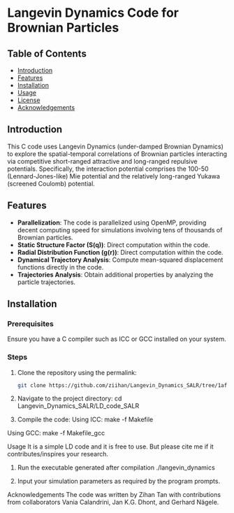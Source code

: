 # Langevin Dynamics Code for Brownian Particles



## Table of Contents
- [Introduction](#introduction)
- [Features](#features)
- [Installation](#installation)
- [Usage](#usage)
- [License](#license)
- [Acknowledgements](#acknowledgements)

## Introduction

This C code uses Langevin Dynamics (under-damped Brownian Dynamics) to explore the spatial-temporal correlations of Brownian particles interacting via competitive short-ranged attractive and long-ranged repulsive potentials. Specifically, the interaction potential comprises the 100-50 (Lennard-Jones-like) Mie potential and the relatively long-ranged Yukawa (screened Coulomb) potential.

## Features

- **Parallelization**: The code is parallelized using OpenMP, providing decent computing speed for simulations involving tens of thousands of Brownian particles.
- **Static Structure Factor (S(q))**: Direct computation within the code.
- **Radial Distribution Function (g(r))**: Direct computation within the code.
- **Dynamical Trajectory Analysis**: Compute mean-squared displacement functions directly in the code.
- **Trajectories Analysis**: Obtain additional properties by analyzing the particle trajectories.

## Installation

### Prerequisites

Ensure you have a C compiler such as ICC or GCC installed on your system.

### Steps

1. Clone the repository using the permalink:
   ```bash
   git clone https://github.com/ziihan/Langevin_Dynamics_SALR/tree/1af7a3bcb3cd78005e03ccb661c0672046f7fd62/LD_code_SALR

2. Navigate to the project directory:
   cd Langevin_Dynamics_SALR/LD_code_SALR
   
3. Compile the code:
Using ICC:
make -f Makefile

Using GCC:
make -f Makefile_gcc

Usage
It is a simple LD code and it is free to use. But please cite me if it contributes/inspires your research.

1. Run the executable generated after compilation
   ./langevin_dynamics
   
2. Input your simulation parameters as required by the program prompts.

Acknowledgements
The code was written by Zihan Tan with contributions from collaborators Vania Calandrini, Jan K.G. Dhont, and Gerhard Nägele.
